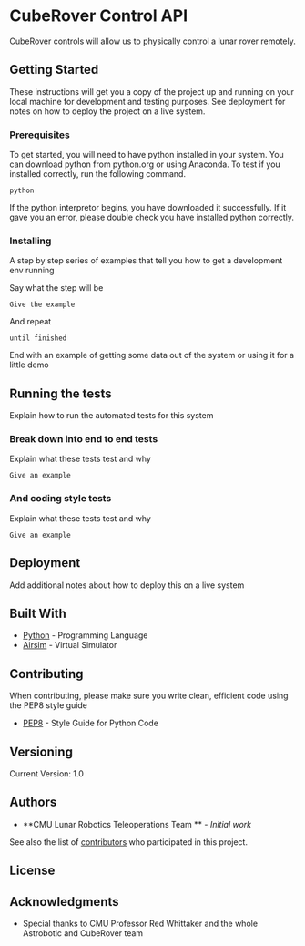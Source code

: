 # CubeRover Control API

CubeRover controls will allow us to physically control a lunar rover remotely. 


## Getting Started

These instructions will get you a copy of the project up and running on your local machine for development and testing purposes. See deployment for notes on how to deploy the project on a live system.

### Prerequisites

To get started, you will need to have python installed in your system. 
You can download python from python.org or using Anaconda. 
To test if you installed correctly, run the following command. 

```
python
```
If the python interpretor begins, you have downloaded it successfully. 
If it gave you an error, please double check you have installed python correctly.


### Installing

A step by step series of examples that tell you how to get a development env running

Say what the step will be

```
Give the example
```

And repeat

```
until finished
```

End with an example of getting some data out of the system or using it for a little demo

## Running the tests

Explain how to run the automated tests for this system

### Break down into end to end tests

Explain what these tests test and why

```
Give an example
```

### And coding style tests

Explain what these tests test and why

```
Give an example
```

## Deployment

Add additional notes about how to deploy this on a live system

## Built With

* [Python](https://www.python.org/) - Programming Language
* [Airsim](https://github.com/Microsoft/AirSim) - Virtual Simulator

## Contributing

When contributing, please make sure you write clean, efficient code using the PEP8 style guide
* [PEP8](https://www.python.org/dev/peps/pep-0008/) - Style Guide for Python Code

## Versioning

Current Version: 1.0

## Authors

* **CMU Lunar Robotics Teleoperations Team ** - *Initial work*

See also the list of [contributors](https://github.com/etapiahe/CubeRover-ControlsAPI/contributors) who participated in this project.

## License


## Acknowledgments

* Special thanks to CMU Professor Red Whittaker and the whole Astrobotic and CubeRover team

